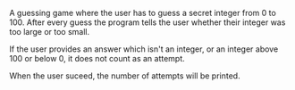 A guessing game where the user has to guess a secret integer from 0 to 100. After every guess the program tells the user whether their integer was too large or too small.

If the user provides an answer which isn't an integer, or an integer above 100 or below 0, it does not count as an attempt.

When the user suceed, the number of attempts will be printed.